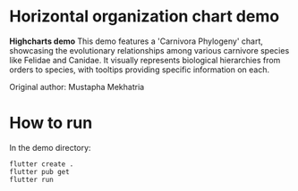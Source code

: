 # Horizontal organization chart demo

**Highcharts demo**
This demo features a 'Carnivora Phylogeny' chart, showcasing the evolutionary relationships among various carnivore species like Felidae and Canidae.
        It visually represents biological hierarchies from orders to species, with tooltips providing specific information on each.

Original author: Mustapha Mekhatria

# How to run

In the demo directory:

```
flutter create .
flutter pub get
flutter run
```

